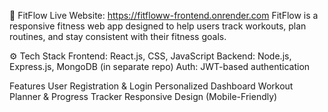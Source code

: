 💪 FitFlow
Live Website: https://fitfloww-frontend.onrender.com
FitFlow is a responsive fitness web app designed to help users track workouts, plan routines, and stay consistent with their fitness goals.

⚙️ Tech Stack
Frontend: React.js, CSS, JavaScript
Backend: Node.js, Express.js, MongoDB (in separate repo)
Auth: JWT-based authentication

Features
User Registration & Login
Personalized Dashboard
Workout Planner & Progress Tracker
Responsive Design (Mobile-Friendly)
